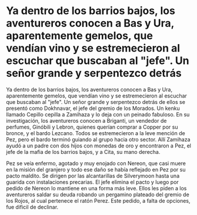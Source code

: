 # Ya dentro de los barrios bajos, los aventureros conocen a Bas y Ura, aparentemente gemelos, que vendían vino y se estremecieron al escuchar que buscaban al "jefe". Un señor grande y serpentezco detrás

Ya dentro de los barrios bajos, los aventureros conocen a Bas y Ura, aparentemente gemelos, que vendían vino y se estremecieron al escuchar que buscaban al "jefe". Un señor grande y serpentezco detrás de ellos se presentó como Dokhnavar, el jefe del gremio de los Morados. Un kenku llamado Cepillo cepilla a Zamihaza y lo deja con un peinado fabuloso. En su investigación, los aventureros conocen a Briganti, un vendedor de perfumes, Ginóbili y Lebron, quienes querían comprar a Copper por su bronce, y el bardo Lezcano. Todos se estremecieron a la leve mención de Pez, pero el bardo terminó guiando al grupo hacia otro sector. Allí Zamihaza ayudó a un padre con dos hijos con monedas de oro y encontraron a Pez, el jefe de la mafia de los barrios bajos, y a Cita, su mano derecha.

Pez se veía enfermo, agotado y muy enojado con Nereon, que casi muere en la misión del granjero y todo ese daño se había reflejado en Pez por su pacto maldito. Se dirigen por las alcantarillas de Silverymoon hasta una guarida con instalaciones precarias. El jefe elimina el pacto y luego por pedido de Nereon lo mantiene en una forma más leve. Ellos les piden a los aventureros saldar su deuda robando un pergamino plateado del gremio de los Rojos, al cual pertenece el ratón Perez. Este pedido, a falta de opciones, fue dificil de declinar.

